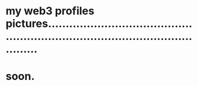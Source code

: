 # my web3 profiles pictures.......................................................................................................
# soon.
